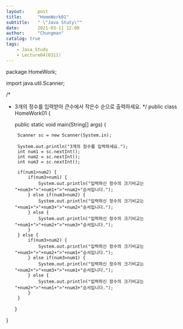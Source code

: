 ```yaml
---
layout:     post
title:      "HomeWork01"
subtitle:   " \"Java Stuty\""
date:       2021-03-11 12:00
author:     "Chungman"
catalog: true
tags:
    - Java_Study
    - Lecture04(0311)
---
```


package HomeWork;

import java.util.Scanner;

/*
 * 3개의 정수를 입력받아 큰수에서 작은수 순으로 출력하세요.
 */
public class HomeWork01 {

	public static void main(String[] args) {
		
		Scanner sc = new Scanner(System.in);
		
		System.out.println("3개의 정수를 입력하세요.");
		int num1 = sc.nextInt();
		int num2 = sc.nextInt();
		int num3 = sc.nextInt();
		
		if(num1>num2) {
			if(num3>num1) {
				System.out.println("입력하신 정수의 크기비교는 "+num3+">"+num1+">"+num2+"순서입니다.");
			} else if(num3>num2) {
				System.out.println("입력하신 정수의 크기비교는 "+num1+">"+num3+">"+num2+"순서입니다.");
			} else {
				System.out.println("입력하신 정수의 크기비교는 "+num1+">"+num2+">"+num3+"순서입니다.");
			}
		} else {
			if(num3>num2) {
				System.out.println("입력하신 정수의 크기비교는 "+num3+">"+num2+">"+num1+"순서입니다.");
			} else if(num3>num1) {
				System.out.println("입력하신 정수의 크기비교는 "+num2+">"+num3+">"+num1+"순서입니다.");
			} else {
				System.out.println("입력하신 정수의 크기비교는 "+num2+">"+num1+">"+num3+"순서입니다.");
			}
		}

	}

}
